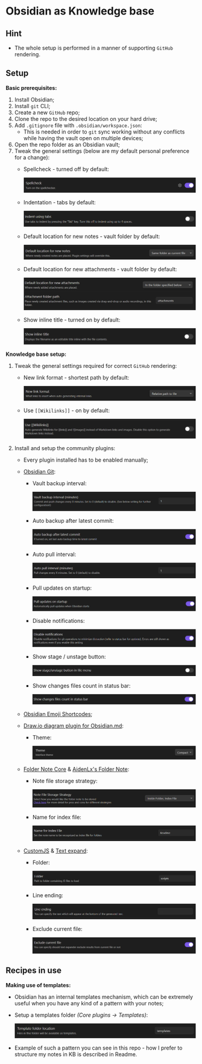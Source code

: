 # Obsidian as Knowledge base

## Hint

- The whole setup is performed in a manner of supporting `GitHub` rendering.

## Setup

**Basic prerequisites:**

1. Install Obsidian;
2. Install `git` CLI;
3. Create a new `GitHub` repo;
4. Clone the repo to the desired location on your hard drive;
5. Add `.gitignore` file with `.obsidian/workspace.json`:
    - This is needed in order to `git` sync working without any conflicts while having the vault open on multiple devices;
6. Open the repo folder as an Obsidian vault;
7. Tweak the general settings (below are my default personal preference for a change):
    - Spellcheck - turned off by default:
      
        ![](../../../attachments/Pasted%20image%2020230412195647.png)
    
    - Indentation - tabs by default:
      
        ![](../../../attachments/Pasted%20image%2020230412195705.png)
    
    - Default location for new notes - vault folder by default:
      
        ![](../../../attachments/Pasted%20image%2020230412201455.png)
    
    - Default location for new attachments - vault folder by default:
    
        ![](../../../attachments/Pasted%20image%2020230412202325.png)
    
    - Show inline title - turned on by default:
    
        ![](../../../attachments/Pasted%20image%2020230511231624.png)

**Knowledge base setup:**

1. Tweak the general settings required for correct `GitHub` rendering:
    - New link format - shortest path by default:
      
        ![](../../../attachments/Pasted%20image%2020230412201904.png)
    
    - Use `[[Wikilinks]]` - on by default:
    
        ![](../../../attachments/Pasted%20image%2020230412202152.png)
    
2. Install and setup the community plugins:
    - Every plugin installed has to be enabled manually;
    - [Obsidian Git](obsidian://show-plugin?id=obsidian-git):
        - Vault backup interval:
          
            ![](../../../attachments/Pasted%20image%2020230511232536.png)
        
        - Auto backup after latest commit:
          
            ![](../../../attachments/Pasted%20image%2020230511232607.png)
        
        - Auto pull interval:
          
            ![](../../../attachments/Pasted%20image%2020230511232626.png)
        
        - Pull updates on startup:
          
            ![](../../../attachments/Pasted%20image%2020230511232653.png)
        
        - Disable notifications:
          
            ![](../../../attachments/Pasted%20image%2020230511232715.png)
        
        - Show stage / unstage button:
          
            ![](../../../attachments/Pasted%20image%2020230511232749.png)
        
        - Show changes files count in status bar:
          
            ![](../../../attachments/Pasted%20image%2020230511232841.png)
    
    - [Obsidian Emoji Shortcodes](obsidian://show-plugin?id=emoji-shortcodes);
    - [Draw.io diagram plugin for Obsidian.md](obsidian://show-plugin?id=drawio-obsidian):
        - Theme:
          
            ![](../../../attachments/Pasted%20image%2020230511235233.png)
        
    - [Folder Note Core](obsidian://show-plugin?id=folder-note-core) & [AidenLx's Folder Note](obsidian://show-plugin?id=alx-folder-note):
        - Note file storage strategy:
          
            ![](../../../attachments/Pasted%20image%2020230511234737.png)
        
        - Name for index file:
          
            ![](../../../attachments/Pasted%20image%2020230511234825.png)
        
    - [CustomJS](obsidian://show-plugin?id=customjs) & [Text expand](obsidian://show-plugin?id=mrj-text-expand):
        - Folder:
          
            ![](../../../attachments/Pasted%20image%2020230512000303.png)
        
        - Line ending:
          
            ![](../../../attachments/Pasted%20image%2020230512000435.png)
        
        - Exclude current file:
          
            ![](../../../attachments/Pasted%20image%2020230512000456.png)

## Recipes in use

**Making use of templates:**

- Obsidian has an internal templates mechanism, which can be extremely useful when you have any kind of a pattern with your notes;
- Setup a templates folder *(Core plugins -> Templates)*:
    
    ![](../../../attachments/Pasted%20image%2020230412204140.png)
    
- Example of such a pattern you can see in this repo - how I prefer to structure my notes in KB is described in Readme.